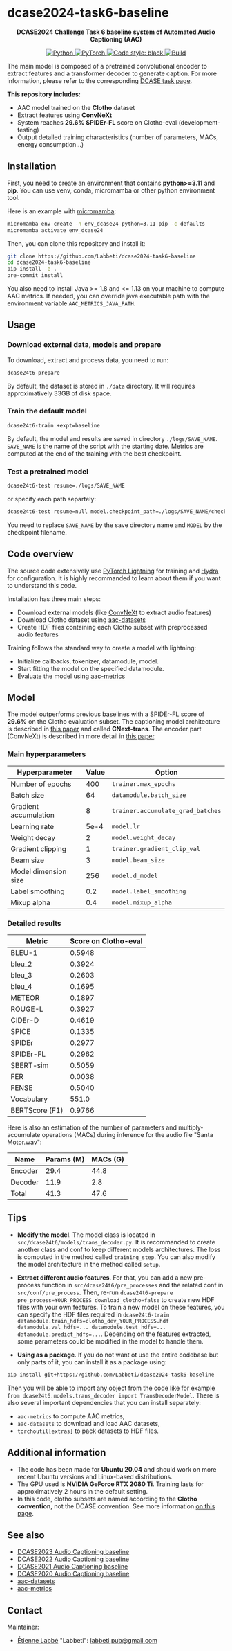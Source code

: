 # dcase2024-task6-baseline

<div align="center">

**DCASE2024 Challenge Task 6 baseline system of Automated Audio Captioning (AAC)**

<a href="https://www.python.org/">
    <img alt="Python" src="https://img.shields.io/badge/-Python 3.11-blue?style=for-the-badge&logo=python&logoColor=white">
</a>
<a href="https://pytorch.org/get-started/locally/">
    <img alt="PyTorch" src="https://img.shields.io/badge/-PyTorch 2.2-ee4c2c?style=for-the-badge&logo=pytorch&logoColor=white">
</a>
<a href="https://black.readthedocs.io/en/stable/">
    <img alt="Code style: black" src="https://img.shields.io/badge/code%20style-black-black.svg?style=for-the-badge&labelColor=gray">
</a>
<a href="https://github.com/Labbeti/dcase2024-task6-baseline/actions">
    <img alt="Build" src="https://img.shields.io/github/actions/workflow/status/Labbeti/dcase2024-task6-baseline/test.yaml?branch=main&style=for-the-badge&logo=github">
</a>

</div>

The main model is composed of a pretrained convolutional encoder to extract features and a transformer decoder to generate caption.
For more information, please refer to the corresponding [DCASE task page](https://dcase.community/challenge2024/task-automated-audio-captioning).

**This repository includes:**
- AAC model trained on the **Clotho** dataset
- Extract features using **ConvNeXt**
- System reaches **29.6% SPIDEr-FL** score on Clotho-eval (development-testing)
- Output detailed training characteristics (number of parameters, MACs, energy consumption...)


## Installation
First, you need to create an environment that contains **python>=3.11** and **pip**. You can use venv, conda, micromamba or other python environment tool.

Here is an example with [micromamba](https://mamba.readthedocs.io/en/latest/user_guide/micromamba.html):
```bash
micromamba env create -n env_dcase24 python=3.11 pip -c defaults
micromamba activate env_dcase24
```

Then, you can clone this repository and install it:
```bash
git clone https://github.com/Labbeti/dcase2024-task6-baseline
cd dcase2024-task6-baseline
pip install -e .
pre-commit install
```

You also need to install Java >= 1.8 and <= 1.13 on your machine to compute AAC metrics. If needed, you can override java executable path with the environment variable `AAC_METRICS_JAVA_PATH`.


## Usage

### Download external data, models and prepare

To download, extract and process data, you need to run:
```bash
dcase24t6-prepare
```
By default, the dataset is stored in `./data` directory. It will requires approximatively 33GB of disk space.

### Train the default model

```bash
dcase24t6-train +expt=baseline
```

By default, the model and results are saved in directory `./logs/SAVE_NAME`. `SAVE_NAME` is the name of the script with the starting date.
Metrics are computed at the end of the training with the best checkpoint.

### Test a pretrained model

```bash
dcase24t6-test resume=./logs/SAVE_NAME
```
or specify each path separtely:
```bash
dcase24t6-test resume=null model.checkpoint_path=./logs/SAVE_NAME/checkpoints/MODEL.ckpt tokenizer.path=./logs/SAVE_NAME/tokenizer.json
```

You need to replace `SAVE_NAME` by the save directory name and `MODEL` by the checkpoint filename.

## Code overview
The source code extensively use [PyTorch Lightning](https://lightning.ai/docs/pytorch/stable/) for training and [Hydra](https://hydra.cc/) for configuration.
It is highly recommanded to learn about them if you want to understand this code.

Installation has three main steps:
- Download external models (like [ConvNeXt](https://github.com/topel/audioset-convnext-inf) to extract audio features)
- Download Clotho dataset using [aac-datasets](https://github.com/Labbeti/aac-datasets)
- Create HDF files containing each Clotho subset with preprocessed audio features

Training follows the standard way to create a model with lightning:
- Initialize callbacks, tokenizer, datamodule, model.
- Start fitting the model on the specified datamodule.
- Evaluate the model using [aac-metrics](https://github.com/Labbeti/aac-metrics)


## Model
The model outperforms previous baselines with a SPIDEr-FL score of **29.6%** on the Clotho evaluation subset.
The captioning model architecture is described in [this paper](https://arxiv.org/pdf/2309.00454.pdf) and called **CNext-trans**. The encoder part (ConvNeXt) is described in more detail in [this paper](https://arxiv.org/pdf/2306.00830.pdf).

### Main hyperparameters

| Hyperparameter | Value | Option |
| --- | --- | --- |
| Number of epochs | 400 | `trainer.max_epochs` |
| Batch size | 64 | `datamodule.batch_size` |
| Gradient accumulation | 8 | `trainer.accumulate_grad_batches` |
| Learning rate | 5e-4 | `model.lr` |
| Weight decay | 2 | `model.weight_decay` |
| Gradient clipping | 1 | `trainer.gradient_clip_val` |
| Beam size | 3 | `model.beam_size` |
| Model dimension size | 256 | `model.d_model` |
| Label smoothing | 0.2 | `model.label_smoothing` |
| Mixup alpha | 0.4 | `model.mixup_alpha` |


### Detailed results

| Metric | Score on Clotho-eval |
| --- | --- |
| BLEU-1 | 0.5948 |
| bleu_2 | 0.3924 |
| bleu_3 | 0.2603 |
| bleu_4 | 0.1695 |
| METEOR | 0.1897 |
| ROUGE-L | 0.3927 |
| CIDEr-D | 0.4619 |
| SPICE | 0.1335 |
| SPIDEr | 0.2977 |
| SPIDEr-FL | 0.2962 |
| SBERT-sim | 0.5059 |
| FER | 0.0038 |
| FENSE | 0.5040 |
| Vocabulary | 551.0 |
| BERTScore (F1) | 0.9766 |

Here is also an estimation of the number of parameters and multiply-accumulate operations (MACs) during inference for the audio file "Santa Motor.wav":

<!--
# encoder:
flops: 89724036608
macs: 44757425184
params: 29388303
duration: 0.030155420303344727

# decoder:
forcing_flops: 471009792
forcing_macs: 235300608
forcing_params: 11911699
forcing_duration: 0.016583681106567383
generate_flops: 5589742080
generate_macs: 2793307392
generate_params: 11911699
generate_duration: 0.14899301528930664
-->

| Name | Params (M) | MACs (G) |
| --- | --- | --- |
| Encoder | 29.4 | 44.8 |
| Decoder | 11.9 | 2.8 |
| Total | 41.3 | 47.6 |

## Tips
- **Modify the model**.
The model class is located in `src/dcase24t6/models/trans_decoder.py`. It is recommanded to create another class and conf to keep different models architectures.
The loss is computed in the method called `training_step`. You can also modify the model architecture in the method called `setup`.

- **Extract different audio features**.
For that, you can add a new pre-process function in `src/dcase24t6/pre_processes` and the related conf in `src/conf/pre_process`. Then, re-run `dcase24t6-prepare pre_process=YOUR_PROCESS download_clotho=false` to create new HDF files with your own features.
To train a new model on these features, you can specify the HDF files required in `dcase24t6-train datamodule.train_hdfs=clotho_dev_YOUR_PROCESS.hdf datamodule.val_hdfs=... datamodule.test_hdfs=... datamodule.predict_hdfs=...`. Depending on the features extracted, some parameters could be modified in the model to handle them.

- **Using as a package**.
If you do not want ot use the entire codebase but only parts of it, you can install it as a package using:

```bash
pip install git+https://github.com/Labbeti/dcase2024-task6-baseline
```

Then you will be able to import any object from the code like for example `from dcase24t6.models.trans_decoder import TransDecoderModel`. There is also several important dependencies that you can install separately:

- `aac-metrics` to compute AAC metrics,
- `aac-datasets` to download and load AAC datasets,
- `torchoutil[extras]` to pack datasets to HDF files.


## Additional information
- The code has been made for **Ubuntu 20.04** and should work on more recent Ubuntu versions and Linux-based distributions.
- The GPU used is **NVIDIA GeForce RTX 2080 Ti**. Training lasts for approximatively 2 hours in the default setting.
- In this code, clotho subsets are named according to the **Clotho convention**, not the DCASE convention. See more information [on this page](https://aac-datasets.readthedocs.io/en/stable/data_subsets.html#clotho).


## See also
- [DCASE2023 Audio Captioning baseline](https://github.com/felixgontier/dcase-2023-baseline)
- [DCASE2022 Audio Captioning baseline](https://github.com/felixgontier/dcase-2022-baseline)
- [DCASE2021 Audio Captioning baseline](https://github.com/audio-captioning/dcase-2021-baseline)
- [DCASE2020 Audio Captioning baseline](https://github.com/audio-captioning/dcase-2020-baseline)
- [aac-datasets](https://github.com/Labbeti/aac-datasets)
- [aac-metrics](https://github.com/Labbeti/aac-metrics)


## Contact
Maintainer:
- [Étienne Labbé](https://labbeti.github.io/) "Labbeti": labbeti.pub@gmail.com
